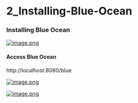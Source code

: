 # 2_Installing-Blue-Ocean

### Installing Blue Ocean

[![image.png](https://bookstack.besthomelabevar.xyz/uploads/images/gallery/2024-06/scaled-1680-/XdRDiD8WQMZX9PdH-image.png)](https://bookstack.besthomelabevar.xyz/uploads/images/gallery/2024-06/XdRDiD8WQMZX9PdH-image.png)

#### Access Blue Ocean

http://localhost:8080/blue

[![image.png](https://bookstack.besthomelabevar.xyz/uploads/images/gallery/2024-06/scaled-1680-/NUu7yvXBRYM70bkQ-image.png)](https://bookstack.besthomelabevar.xyz/uploads/images/gallery/2024-06/NUu7yvXBRYM70bkQ-image.png)

[![image.png](https://bookstack.besthomelabevar.xyz/uploads/images/gallery/2024-06/scaled-1680-/avdNCCt6v5IrytRk-image.png)](https://bookstack.besthomelabevar.xyz/uploads/images/gallery/2024-06/avdNCCt6v5IrytRk-image.png)